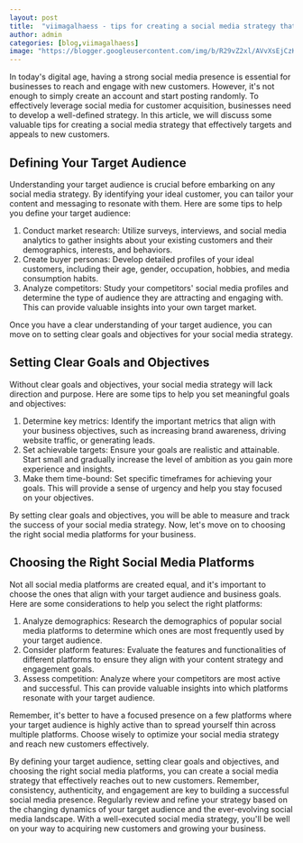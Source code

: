 ```yaml
---
layout: post
title:  "viimagalhaess - tips for creating a social media strategy that effectively targets and appeals to new customers"
author: admin
categories: [blog,viimagalhaess]
image: "https://blogger.googleusercontent.com/img/b/R29vZ2xl/AVvXsEjCzKC7xbfMCdLuzcKcAkOzsiFQq5WXPQ4kzSSTgp0bttOLkH0bIQjeGSjXWYe_vab7MDB_y8v57Ba8rD2UBCplCem7CwrA3l-16bZMhH5IKtizO1jUm9irKsuSobh7niKlo1S1fv6FfKJIQCz9eA0ilWTlFGjtO_ITK4PYKX9ekLztjpTBevtCcRZYIQY/s1600/viimagalhaess%20Virg%C3%ADnia%20Magalh%C3%A3es%20.jpg"
---
```




<p>In today's digital age, having a strong social media presence is essential for businesses to reach and engage with new customers. However, it's not enough to simply create an account and start posting randomly. To effectively leverage social media for customer acquisition, businesses need to develop a well-defined strategy. In this article, we will discuss some valuable tips for creating a social media strategy that effectively targets and appeals to new customers.</p>
<h2>Defining Your Target Audience</h2>
<p>Understanding your target audience is crucial before embarking on any social media strategy. By identifying your ideal customer, you can tailor your content and messaging to resonate with them. Here are some tips to help you define your target audience:</p>
<ol>
<li>Conduct market research: Utilize surveys, interviews, and social media analytics to gather insights about your existing customers and their demographics, interests, and behaviors.</li>
<li>Create buyer personas: Develop detailed profiles of your ideal customers, including their age, gender, occupation, hobbies, and media consumption habits.</li>
<li>Analyze competitors: Study your competitors' social media profiles and determine the type of audience they are attracting and engaging with. This can provide valuable insights into your own target market.</li>
</ol>
<p>Once you have a clear understanding of your target audience, you can move on to setting clear goals and objectives for your social media strategy.</p>
<h2>Setting Clear Goals and Objectives</h2>
<p>Without clear goals and objectives, your social media strategy will lack direction and purpose. Here are some tips to help you set meaningful goals and objectives:</p>
<ol>
<li>Determine key metrics: Identify the important metrics that align with your business objectives, such as increasing brand awareness, driving website traffic, or generating leads.</li>
<li>Set achievable targets: Ensure your goals are realistic and attainable. Start small and gradually increase the level of ambition as you gain more experience and insights.</li>
<li>Make them time-bound: Set specific timeframes for achieving your goals. This will provide a sense of urgency and help you stay focused on your objectives.</li>
</ol>
<p>By setting clear goals and objectives, you will be able to measure and track the success of your social media strategy. Now, let's move on to choosing the right social media platforms for your business.</p>
<h2>Choosing the Right Social Media Platforms</h2>
<p>Not all social media platforms are created equal, and it's important to choose the ones that align with your target audience and business goals. Here are some considerations to help you select the right platforms:</p>
<ol>
<li>Analyze demographics: Research the demographics of popular social media platforms to determine which ones are most frequently used by your target audience.</li>
<li>Consider platform features: Evaluate the features and functionalities of different platforms to ensure they align with your content strategy and engagement goals.</li>
<li>Assess competition: Analyze where your competitors are most active and successful. This can provide valuable insights into which platforms resonate with your target audience.</li>
</ol>
<p>Remember, it's better to have a focused presence on a few platforms where your target audience is highly active than to spread yourself thin across multiple platforms. Choose wisely to optimize your social media strategy and reach new customers effectively.</p>
<p>By defining your target audience, setting clear goals and objectives, and choosing the right social media platforms, you can create a social media strategy that effectively reaches out to new customers. Remember, consistency, authenticity, and engagement are key to building a successful social media presence. Regularly review and refine your strategy based on the changing dynamics of your target audience and the ever-evolving social media landscape. With a well-executed social media strategy, you'll be well on your way to acquiring new customers and growing your business.</p>




